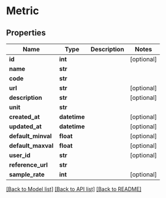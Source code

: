 # Metric

## Properties
Name | Type | Description | Notes
------------ | ------------- | ------------- | -------------
**id** | **int** |  | [optional] 
**name** | **str** |  | 
**code** | **str** |  | 
**url** | **str** |  | [optional] 
**description** | **str** |  | [optional] 
**unit** | **str** |  | 
**created_at** | **datetime** |  | [optional] 
**updated_at** | **datetime** |  | [optional] 
**default_minval** | **float** |  | [optional] 
**default_maxval** | **float** |  | [optional] 
**user_id** | **str** |  | [optional] 
**reference_url** | **str** |  | 
**sample_rate** | **int** |  | [optional] 

[[Back to Model list]](../README.md#documentation-for-models) [[Back to API list]](../README.md#documentation-for-api-endpoints) [[Back to README]](../README.md)


